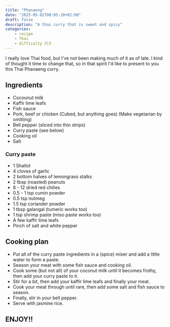 ```yaml
---
title: "Phanaeng"
date: "2025-05-02T08:05:10+02:00"
draft: false
description: "A thai curry that is sweet and spicy"
categories: 
    - recipe
    - Thai
    - difficulty 3|5
---
```


I really love Thai food, but I've not been making much of it as of late. I kind of thought it time to change that, so in that spirit I'd like to present to you this Thai Phanaeng curry. 

## Ingredients

- Cocounut milk
- Kaffir lime leafs
- Fish sauce
- Pork, beef or chicken (Cubed, but anything goes) (Make vegetarian by omitting)
- Bell pepper (sliced into thin strips)
- Curry paste (see below)
- Cooking oil 
- Salt

### Curry paste
- 1 Shallot
- 4 cloves of garlic
- 2 bottom halves of lemongrass stalks
- 2 tbsp (roasted) peanuts
- 8 - 12 dried red chilies
- 0.5 - 1 tsp cumin powder
- 0.5 tsp nutmeg
- 1.5 tsp coriander powder
- 1 tbsp galangal (tumeric works too)
- 1 tsp shrimp paste (miso paste works too)
- A few kaffir lime leafs
- Pinch of salt and white pepper

## Cooking plan
- Put all of the curry paste ingredients in a (spice) mixer and add a little water to form a paste. 
- Season your meat with some fish sauce and cooking oil. 
- Cook some (but not all) of your coconut milk until it becomes frothy, then add your curry paste to it. 
- Stir for a bit, then add your kaffir lime leafs and finally your meat. 
- Cook your meat through until rare, then add some salt and fish sauce to season. 
- Finally, stir in your bell pepper. 
- Serve with jasmine rice. 

## ENJOY!!


